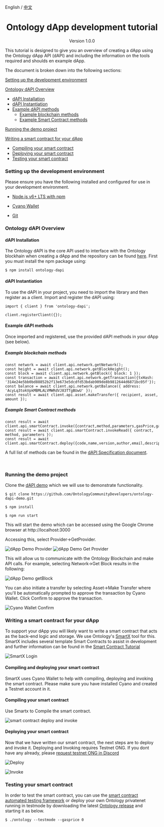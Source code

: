 English / [中文](./ontology_dapp_dev_tutorial_zh.html)

<h1 align="center">Ontology dApp development tutorial</h1>
<p align="center" class="version">Version 1.0.0 </p>

This tutorial is designed to give you an overview of creating a dApp using the Ontology dApp API (dAPI) and including the information on the tools required and shoulds en example dApp.

The document is broken down into the following sections:

[Setting up the development environment](#setting-up-the-development-environment)

[Ontology dAPI Overview](#ontology-dapi-overview)
+ [dAPI Installation](#dapi-installation)
+ [dAPI Instantiation](#dapi-instantiation)
+ [Example dAPI methods](#example-dapi-methods)
	+ [Example blockchain methods](#example-blockchain-methods)
	+ [Example Smart Contract methods](#example-smart-contract-methods)

[Running the demo project](#running-the-demo-project)

[Writing a smart contract for your dApp](#writing-a-smart-contract-for-your-dapp)
+ [Compiling your smart contract](#compiling-your-smart-contract)
+ [Deploying your smart contract](#deploying-your-smart-contract)
+ [Testing your smart contract](#testing-your-smart-contract)



### Setting up the development environment

Please ensure you have the following installed and configured for use in your development environment.

- [Node.js v6+ LTS with npm](https://nodejs.org/en/)

- [Cyano Wallet]( https://chrome.google.com/webstore/detail/ontology-web-wallet/dkdedlpgdmmkkfjabffeganieamfklkm)

- [Git](https://git-scm.com/)


### Ontology dAPI Overview
#### dAPI Installation
The Ontology dAPI is the core API used to interface with the Ontology blockhain when creating a dApp and the repository can be found [here](https://github.com/ontio/ontology-dapi). First you must install the npm package using: 

```
$ npm install ontology-dapi
```

#### dAPI Instantiation

To use the dAPI in your project, you need to import the library and then register as a client.
Import and register the dAPI using:
```
import { client } from 'ontology-dapi';

client.registerClient({});
```

#### Example dAPI methods
Once imported and registered, use the provided dAPI methods in your dApp (see below).
##### Example blockchain methods
```
const network = await client.api.network.getNetwork();
const height = await client.api.network.getBlockHeight();
const block = await client.api.network.getBlock({ block: 1 });
const transaction = await client.api.network.getTransaction({txHash: '314e24e5bb0bd88852b2f13e673e5dcdfd53bdab909de8b9812644d6871bc05f'});
const balance = await client.api.network.getBalance({ address: 'AcyLq3tokVpkMBMLALVMWRdVJ83TTgBUwU' });
const result = await client.api.asset.makeTransfer({ recipient, asset, amount });
```

##### Example Smart Contract methods
```
const result = await client.api.smartContract.invoke({contract,method,parameters,gasPrice,gasLimit,requireIdentity});
const result = await client.api.smartContract.invokeRead({ contract, method, parameters });
const result = await client.api.smartContract.deploy({code,name,version,author,email,description,needStorage,gasPrice,gasLimit});
```

A full list of methods can be found in the [dAPI Specification document](https://github.com/backslash47/OEPs/blob/oep-dapp-api/OEP-6/OEP-6.mediawiki). <p><br> 


### Running the demo project

Clone the [dAPI demo](https://github.com/OntologyCommunityDevelopers/ontology-dapi-demo) which we will use to demonstrate functionality.

```
$ git clone https://github.com/OntologyCommunityDevelopers/ontology-dapi-demo.git

$ npm install

$ npm run start
```

This will start the demo which can be accessed using the Google Chrome browser at http://localhost:3000

Accessing this, select Provider->GetProvider.

![dApp Demo Provider](../docs/lib/images/dappdemofirstscreen.png)
![dApp Demo Get Provider](../docs/lib/images/dappdemoregisterprovider.png)

This will allow us to communicate with the Ontology Blockchain and make API calls.  For example, selecting Network->Get Block results in the following:

![dApp Demo getBlock](../docs/lib/images/dappdemonetworkblock.png)

You can also initiate a transfer by selecting Asset->Make Transfer where you'll be automatically prompted to approve the transaction by Cyano Wallet. Click Confirm to approve the transaction.

![Cyano Wallet Confirm](../docs/lib/images/demo.png)


### Writing a smart contract for your dApp


To support your dApp you will likely want to write a smart contract that acts as the back-end logic and storage. We use Ontology's [SmartX](http://smartx.ont.io/) tool for this. SmartX includes several template Smart Contracts to assist in development and further information can be found in the [Smart Contract Tutorial](https://github.com/ontio/documentation/tree/master/smart-contract-tutorial)


![SmartX Login](../docs/lib/images/smartx.png)


#### Compiling and deploying your smart contract

SmartX uses Cyano Wallet to help with compiling, deploying and invoking the smart contract. Please make sure you have installed Cyano and created a Testnet account in it.

#### Compiling your smart contract

Use Smartx to Compile the smart contract.

![smart contract deploy and invoke](../docs/lib/images/smartx-deploy.png)

#### Deploying your smart contract

Now that we have written our smart contract, the next steps are to deploy and invoke it. Deploying and Invoking requires Testnet ONG.  If you dont have any already, please [request testnet ONG in Discord](https://discordapp.com/channels/400884201773334540/453499298097922068)

![Deploy](https://s1.ax1x.com/2018/09/03/PzhTCd.png)



![Invoke](https://s1.ax1x.com/2018/09/03/Pz5JO0.png) 

### Testing your smart contract

In order to test the smart contract, you can use the [smart contract automated testing framework](https://github.com/lucas7788/pythontest) or deploy your own Ontology privatenet running in testmode by downloading the latest [Ontology release](https://github.com/ontio/ontology/releases) and starting it as below.
```
$ ./ontology --testmode --gasprice 0

```
